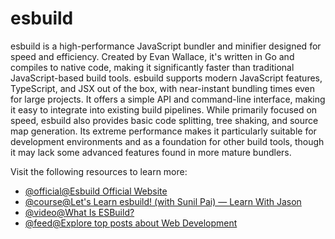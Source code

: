 # esbuild

esbuild is a high-performance JavaScript bundler and minifier designed for speed and efficiency. Created by Evan Wallace, it's written in Go and compiles to native code, making it significantly faster than traditional JavaScript-based build tools. esbuild supports modern JavaScript features, TypeScript, and JSX out of the box, with near-instant bundling times even for large projects. It offers a simple API and command-line interface, making it easy to integrate into existing build pipelines. While primarily focused on speed, esbuild also provides basic code splitting, tree shaking, and source map generation. Its extreme performance makes it particularly suitable for development environments and as a foundation for other build tools, though it may lack some advanced features found in more mature bundlers.

Visit the following resources to learn more:

- [@official@Esbuild Official Website](https://esbuild.github.io/)
- [@course@Let's Learn esbuild! (with Sunil Pai) — Learn With Jason](https://www.youtube.com/watch?v=KLdF1yu_bmI)
- [@video@What Is ESBuild?](https://www.youtube.com/watch?v=ZY8Vu8cbWF0)
- [@feed@Explore top posts about Web Development](https://app.daily.dev/tags/webdev?ref=roadmapsh)
